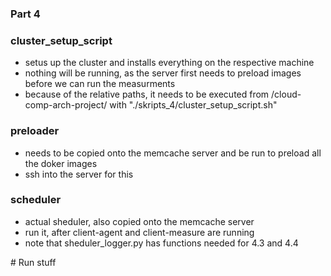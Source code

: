 ### Part 4

### cluster_setup_script
- setus up the cluster and installs everything on the respective machine
- nothing will be running, as the server first needs to preload images before we can run the measurments
- because of the relative paths, it needs to be executed from /cloud-comp-arch-project/ with "./skripts_4/cluster_setup_script.sh"

### preloader
- needs to be copied onto the memcache server and be run to preload all the doker images
- ssh into the server for this

### scheduler
- actual sheduler, also copied onto the memcache server
- run it, after client-agent and client-measure are running
- note that sheduler_logger.py has functions needed for 4.3 and 4.4

# Run stuff
